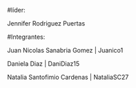 #líder:

Jennifer Rodriguez Puertas

#Integrantes: 

Juan Nicolas Sanabria Gomez | Juanico1

Daniela Diaz | DaniDiaz15

Natalia Santofimio Cardenas | NataliaSC27
